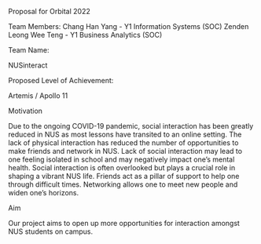 Proposal for Orbital 2022

Team Members: 
Chang Han Yang - Y1 Information Systems (SOC)
Zenden Leong Wee Teng - Y1 Business Analytics (SOC)

Team Name: 

NUSinteract 

Proposed Level of Achievement: 

Artemis / Apollo 11 

Motivation 

Due to the ongoing COVID-19 pandemic, social interaction has been greatly reduced in NUS as most lessons have transited to an online setting. The lack of physical interaction has reduced the number of opportunities to make friends and network in NUS. Lack of social interaction may lead to one feeling isolated in school and may negatively impact one’s mental health. Social interaction is often overlooked but plays a crucial role in shaping a vibrant NUS life. Friends act as a pillar of support to help one through difficult times. Networking allows one to meet new people and widen one’s horizons.

Aim 

Our project aims to open up more opportunities for interaction amongst NUS students on campus.   


